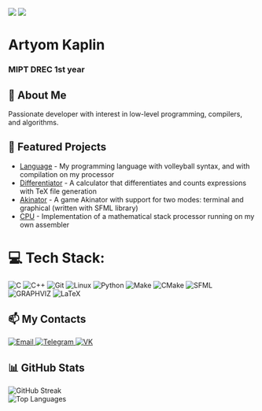 <p align="left">
    <img src="https://img.shields.io/badge/Age-19-blue" />
    <img src="https://img.shields.io/badge/Languages-English%20%26%20Russian-red" />
</p>

<h1 align="left">Artyom Kaplin</h1>
<h3 align="left">MIPT DREC 1st year</h3>

## 🌟 About Me
Passionate developer with interest in low-level programming, compilers, and algorithms.

## 🚀 Featured Projects
- [Language](https://github.com/rAch-kaplin/Language) - My programming language with volleyball syntax, and with compilation on my processor
- [Differentiator](https://github.com/rAch-kaplin/Differentiator) - A calculator that differentiates and counts expressions with TeX file generation
- [Akinator](https://github.com/rAch-kaplin/Akinator) - A game Akinator with support for two modes: terminal and graphical (written with SFML library)
- [CPU](https://github.com/rAch-kaplin/CPU) - Implementation of a mathematical stack processor running on my own assembler

# 💻 Tech Stack:
![C](https://img.shields.io/badge/c-%2300599C.svg?style=for-the-badge&logo=c&logoColor=white) 
![C++](https://img.shields.io/badge/c++-%2300599C.svg?style=for-the-badge&logo=c%2B%2B&logoColor=white)
![Git](https://img.shields.io/badge/git-%23F05033.svg?style=for-the-badge&logo=git&logoColor=white)
![Linux](https://img.shields.io/badge/Linux-FCC624?style=for-the-badge&logo=linux&logoColor=black)
![Python](https://img.shields.io/badge/python-3670A0?style=for-the-badge&logo=python&logoColor=ffdd54)
![Make](https://img.shields.io/badge/Make-%23A42E2B.svg?style=for-the-badge&logo=gnu&logoColor=white)
![CMake](https://img.shields.io/badge/CMake-%23008FBA.svg?style=for-the-badge&logo=cmake&logoColor=white)
![SFML](https://img.shields.io/badge/SFML-8CC445?style=for-the-badge&logo=sfml&logoColor=white)
![GRAPHVIZ](https://img.shields.io/badge/Graphviz-DDAA33?style=for-the-badge&logo=graphviz&logoColor=white)
![LaTeX](https://img.shields.io/badge/latex-%23008080.svg?style=for-the-badge&logo=latex&logoColor=white)

## 📫 My Contacts  
<a href="mailto:kaplin.aa@phystech.edu">
  <img src="https://img.shields.io/badge/Email-D14836?style=for-the-badge&logo=gmail&logoColor=white" alt="Email"/>
</a>
<a href="https://telegram.me/tiomik89">
  <img src="https://img.shields.io/badge/Telegram-26A5E4?style=for-the-badge&logo=telegram&logoColor=white" alt="Telegram"/>
</a>
<a href="https://vk.com/rach_89">
  <img src="https://img.shields.io/badge/VK-0077FF?style=for-the-badge&logo=vk&logoColor=white" alt="VK"/>
</a>

## 📊 GitHub Stats
<p align="left">
  <img src="https://github-readme-streak-stats.herokuapp.com/?user=rAch-kaplin&theme=dark&hide_border=false" alt="GitHub Streak" />
  <br/>
  <img src="https://github-readme-stats.vercel.app/api/top-langs/?username=rAch-kaplin&theme=dark&hide_border=false&include_all_commits=true&count_private=true&layout=compact&langs_count=6" alt="Top Languages" />
</p>
